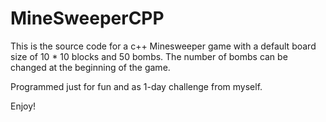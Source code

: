 # MineSweeperCPP

This is the source code for a c++ Minesweeper game with a default board size of 10 * 10 blocks and 50 bombs.
The number of bombs can be changed at the beginning of the game.

Programmed just for fun and as 1-day challenge from myself.

Enjoy!
